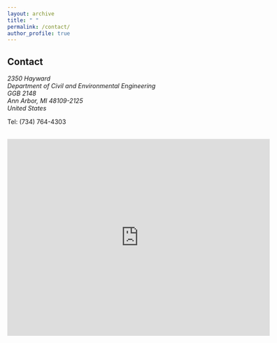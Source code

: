 ```yaml
---
layout: archive
title: " "
permalink: /contact/
author_profile: true
---
```


## Contact

<address>
 2350 Hayward<br /> Department of Civil and Environmental Engineering <br />GGB 2148<br /> Ann Arbor, MI 48109-2125 <br /> United States
</address>


 Tel: (734) 764-4303


<br>
<!-- ([see on Google Maps](https://goo.gl/maps/5JmzYNJTt8hZufbZA)) -->
<iframe src="https://www.google.com/maps/embed?pb=!1m18!1m12!1m3!1d2951.2881058408075!2d-83.71538270349558!3d42.293717547282405!2m3!1f0!2f0!3f0!3m2!1i1024!2i768!4f13.1!3m3!1m2!1s0x883cae8429e091a9%3A0xaa2cf4c67db3bdcf!2sCivil%20and%20Environmental%20Engineering!5e0!3m2!1sen!2sus!4v1677963817148!5m2!1sen!2sus" width="600" height="450" style="border:0;" allowfullscreen="" loading="lazy" referrerpolicy="no-referrer-when-downgrade"></iframe>


